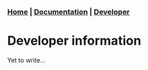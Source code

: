### [Home](index.html) | [Documentation](documentation.html)  | [Developer](developer.html)

# Developer information
Yet to write...